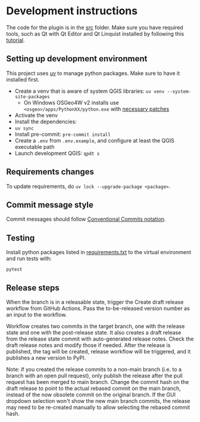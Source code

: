 # Development instructions

The code for the plugin is in the [src](../src) folder. Make sure you have
required tools, such as
Qt with Qt Editor and Qt Linquist installed by following this
[tutorial](https://www.qgistutorials.com/en/docs/3/building_a_python_plugin.html#get-the-tools).

## Setting up development environment

This project uses [uv](https://docs.astral.sh/uv/getting-started/installation/)
to manage python packages. Make sure to have it installed first.

- Create a venv that is aware of system QGIS libraries: `uv venv --system-site-packages`
  - On Windows OSGeo4W v2 installs use `<osgeo>/apps/PythonXX/python.exe`
      with [necessary patches](https://trac.osgeo.org/osgeo4w/ticket/692)
- Activate the venv
- Install the dependencies:
- `uv sync`
- Install pre-commit: `pre-commit install`
- Create a `.env` from `.env.example`, and configure
   at least the QGIS executable path
- Launch development QGIS: `qpdt s`

## Requirements changes

To update requirements, do `uv lock --upgrade-package <package>`.

## Commit message style

Commit messages should follow [Conventional Commits notation](https://www.conventionalcommits.org/en/v1.0.0/#summary).

## Testing

Install python packages listed in [requirements.txt](../requirements.txt) to
the virtual environment and run tests with:

```shell script
pytest
```

## Release steps

When the branch is in a releasable state, trigger the Create draft
release workflow from GitHub Actions. Pass the to-be-released
version number as an input to the workflow.

Workflow creates two commits in the target branch, one with the
release state and one with the post-release state. It also
creates a draft release from the release state commit
with auto-generated release notes. Check the draft release
notes and modify those if needed. After the release is
published, the tag will be created, release workflow will
be triggered, and it publishes a new version to PyPI.

Note: if you created the release commits to a non-main branch
(i.e. to a branch with an open pull request), only publish the
release after the pull request has been merged to main branch.
Change the commit hash on the draft release to point to the actual
rebased commit on the main branch, instead of the now obsolete
commit on the original branch. If the GUI dropdown selection
won't show the new main branch commits, the release may need to
be re-created manually to allow selecting the rebased commit hash.
